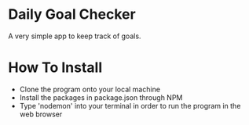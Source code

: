 # Daily Goal Checker

A very simple app to keep track of goals.

# How To Install

* Clone the program onto your local machine
* Install the packages in package.json through NPM
* Type 'nodemon' into your terminal in order to run the program in the web browser



